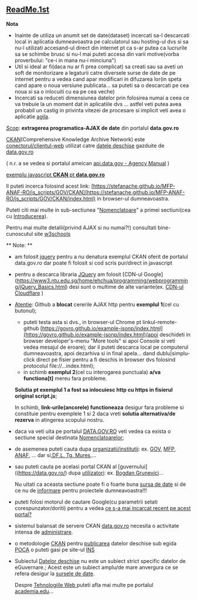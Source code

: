 ## [**ReadMe.1st**](https://github.com/stefanache/MFP-ANAF-RO/blob/main/js_scripts/GOV/CKAN/ReadMe.md)

**Nota**
- Inainte de utiliza un anumit set de date(dataset) incercati sa-l descarcati local in aplicatia dumneavoastra pe calculatorul sau hosting-ul dvs si sa nu-l utilizati accesand-ul direct din internet pt ca s-ar putea ca lucrurile sa se schimbe brusc si nu-l mai puteti accesa din varii motive(vorba proverbului: "ce-i in mana nu-i minciuna")
- Util si ideal ar fi(daca nu ar fi prea complicat) sa creati sau sa aveti un soft de monitorizare a legaturii catre diversele surse de date de pe internet pentru a vedea cand apar modificari in difuzarea lor(in speta cand apare o noua versiune publicata... sa puteti sa o descarcati pe cea noua si sa o inlocuiti cu ea pe cea veche)
- Incercati sa reduceti dimensiunea datelor prin folosirea numai a ceea ce va trebuie la un moment dat in aplicatiile dvs ... astfel veti putea avea probabil un castig in privinta vitezei de procesare si implicit veti avea o aplicatie [agila](https://www.dex.ro/agil).

[*Scop*](https://stefanache.github.io/MFP-ANAF-RO/js_scripts/GOV/CKAN): **extragerea programatica-AJAX de date** din portalul **data.gov.ro**

[CKAN](https://data.gov.ro/en/organization)(Comprehensive Knowledge Archive Network) este [conectorul/clientul-web](https://data.gov.ro/pages/developers) utilizat catre [datele deschise](https://data.gov.ro/ro/api/1/util/snippet/api_info.html?resource_id=57abf39a-82e7-422b-b2ec-a7bfb39d67f5) gazduite de [data.gov.ro](https://data.gov.ro/en/)


( n.r. a se vedea si portalul ameican [api.data.gov - Agency Manual](https://api.data.gov/docs/agency-manual/) )

[exemplu javascript **CKAN** pt **data.gov.ro**](https://data.gov.ro/ro/api/1/util/snippet/api_info.html?resource_id=57abf39a-82e7-422b-b2ec-a7bfb39d67f5)

Il puteti incerca folosind acest link: [https://stefanache.github.io/MFP-ANAF-RO/js_scripts/GOV/CKAN](https://stefanache.github.io/MFP-ANAF-RO/js_scripts/GOV/CKAN/index.html) in browser-ul 
dumneavoastra.

Puteti citi mai multe in sub-sectiunea "[Nomenclatoare](https://github.com/stefanache/MFP-ANAF-RO/tree/main?tab=readme-ov-file#nomenclatoare)" a primei sectiuni(cea cu [Introducerea](https://github.com/stefanache/MFP-ANAF-RO/tree/main#anaf-autoritate-fiscala-introducere-nomenclatoare)).

Pentru mai multe detalii(privind AJAX si nu numai?!) consultati bine-cunoscutul site [w3schools](https://www.w3schools.com/js/js_ajax_examples.asp)

** Note: **
- am folosit [jquery](https://www3.ntu.edu.sg/home/ehchua/programming/webprogramming/jQuery_Basics.html) pentru a nu denatura exemplul CKAN oferit de portalul data.gov.ro dar
  poate fi folosit si cod scris pur/direct in javascript
- pentru a descarca libraria [JQuery](https://www.w3schools.com/jquery/tryit.asp?filename=tryjquery_ajax_ajax) am folosit [CDN-ul Google] (https://www3.ntu.edu.sg/home/ehchua/programming/webprogramming/jQuery_Basics.html) desi sunt o multime de alte variante(ex. [CDN-ul Cloudflare](https://cdnjs.cloudflare.com/ajax/libs/jquery/2.1.4/jquery.min.js) )
- [Atentie](https://stefanache.github.io/MFP-ANAF-RO/js_scripts/GOV/CKAN): Github a **blocat** cererile AJAX http pentru **exemplul 1**(cel cu butonul);

  - puteti testa asta si dvs., in browser-ul Chrome pt linkul-remote-github [https://govro.github.io/example-jsonp/index.html](https://govro.github.io/example-jsonp/index.html)(apoi deschideti in browser developer's-menu "More tools"  si apoi Console si veti vedea mesajul de eroare); dar il puteti descarca  local pe computerul dumneavoastra, apoi dezarhiva si in final apela... dand dublu|simplu-click direct pe fisier pentru a fi deschis in browser dvs folosind protocolul file://...index.html);
  - in schimb **exemplul 2**(cel cu interogarea punctuala) **a/va functiona[t]** mereu fara probleme.

  **Solutia pt exemplul 1 a fost sa inlocuiesc http cu https in fisierul original script.js**;

  In schimb, **link-urile(ancorele) functioneaza** desigur fara probleme si constituie pentru exemplele 1 si 2 daca vreti **solutia alternativa/de rezerva** in atingerea scopului nostru.
- daca va veti uita pe portalul [DATA.GOV.RO](https://data.gov.ro/en/) veti vedea ca exista o sectiune special destinata [Nomenclatoarelor](https://data.gov.ro/group/nomenclatoare);
- de asemenea puteti cauta dupa [organizatii/institutii](https://data.gov.ro/en/organization): ex. [GOV](https://data.gov.ro/en/organization/guvernul-romaniei), [MFP](https://data.gov.ro/en/organization/mfp), [ANAF](https://data.gov.ro/en/organization/agentia-nationala-de-administrare-fiscala), ... dar si[.DF.L. Tg. Mures](https://data.gov.ro/organization/directia-fiscala-locala-targu-mures),...
- sau puteti cauta pe acelasi portal CKAN al [guvernului]((https://data.gov.ro/) dupa [utilizatori](https://data.gov.ro/user/): ex. [Bogdan Grunevici](https://data.gov.ro/en/user/?q=bogdan)...
  
  Nu uitati ca aceasta sectiune poate fi o foarte buna [sursa de date](https://github.com/govro/) si de ce nu de [informare](https://github.com/govro/example-jsonp/tree/gh-pages) pentru proiectele dumneavoastra!!!
- puteti folosi motorul de cautare Google(cu parametrii setati corespunzator/doriti) pentru a vedea [ce s-a mai incarcat recent pe acest portal?](https://www.google.com/search?q=data.gov.ro+ckan&lr=lang_ro&sca_esv=599800748&rlz=1C1JJTC_enRO1087RO1087&tbs=lr:lang_1ro,qdr:d&sxsrf=ACQVn0_dUxkY5iAFLJVL6P_oU77sa6RPNw:1705675047182&source=lnt&sa=X&ved=2ahUKEwiJlqja1umDAxXxJhAIHQ_OBO4QpwV6BAgCEA0&biw=1850&bih=875&dpr=1)
  
- sistemul balansat de servere CKAN [data.gov.ro](https://gov.palcu.ro/2016/07/14/ultima-zi.html) necesita o activitate intensa de [administrare](https://gov.palcu.ro/2016/07/14/ultima-zi.html).
  
- o metodologie [CKAN](https://profs.info.uaic.ro/~busaco/teach/courses/wade/presentations/web07ArhitecturaAplicatiilorRDF-LinkedData.pdf) pentru [publicarea](https://data.gov.ro/pages/publish)  datelor deschise sub egida [POCA](https://www.poca.ro/) o puteti gasi pe site-ul [INS](https://insse.ro/cms/files/opendata/2020-09-14-105456.958150Metodologie-date-deschisefeb2019.pdf)
- 
  Subiectul [Datelor deschise](https://sites.google.com/upg-ploiesti.ro/resurse-se/alte-resurse/surse-de-date) nu este un subiect strict specific datelor de eGuvernare.; Acest este un subiect amplu/de mare anvergura ce se refera desigur la [sursele de date](https://fme.globema.ro/2021/03/25/fme-2021-0-o-noua-versiune-disponibila/).

  Despre [Tehnologiile Web ](https://www.academia.edu/17274310/Tema_1_Tehnologii_WEB) puteti afla mai multe pe portalul [academia.edu](https://www.academia.edu/)...
